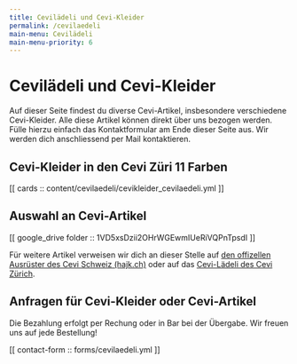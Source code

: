 ```yaml
---
title: Cevilädeli und Cevi-Kleider
permalink: /cevilaedeli
main-menu: Cevilädeli
main-menu-priority: 6
---
```


# Cevilädeli und Cevi-Kleider

Auf dieser Seite findest du diverse Cevi-Artikel, insbesondere verschiedene Cevi-Kleider. Alle diese Artikel können
direkt über uns bezogen werden. Fülle hierzu einfach das Kontaktformular am Ende dieser Seite aus. Wir werden dich
anschliessend per Mail kontaktieren.

## Cevi-Kleider in den Cevi Züri 11 Farben

[[ cards :: content/cevilaedeli/cevikleider_cevilaedeli.yml ]]

## Auswahl an Cevi-Artikel

[[ google_drive folder :: 1VD5xsDzii2OHrWGEwmIUeRiVQPnTpsdI ]]

Für weitere Artikel verweisen wir dich an dieser Stelle
auf [den offizellen Ausrüster des Cevi Schweiz (hajk.ch)](http://hajk.ch/) oder auf das [Cevi-Lädeli des Cevi Zürich](https://www.cevizuerich.ch/angebote/lokal).

## Anfragen für Cevi-Kleider oder Cevi-Artikel

Die Bezahlung erfolgt per Rechung oder in Bar bei der Übergabe. Wir freuen uns auf jede Bestellung!

[[ contact-form :: forms/cevilaedeli.yml ]]
